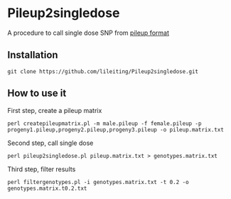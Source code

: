 # Pileup2singledose
A procedure to call single dose SNP from [pileup format](http://samtools.sourceforge.net/pileup.shtml)

Installation
------

    git clone https://github.com/lileiting/Pileup2singledose.git

How to use it
------

First step, create a pileup matrix

    perl createpileupmatrix.pl -m male.pileup -f female.pileup -p progeny1.pileup,progeny2.pileup,progeny3.pileup -o pileup.matrix.txt

Second step, call single dose

    perl pileup2singledose.pl pileup.matrix.txt > genotypes.matrix.txt

Third step, filter results

    perl filtergenotypes.pl -i genotypes.matrix.txt -t 0.2 -o genotypes.matrix.t0.2.txt

